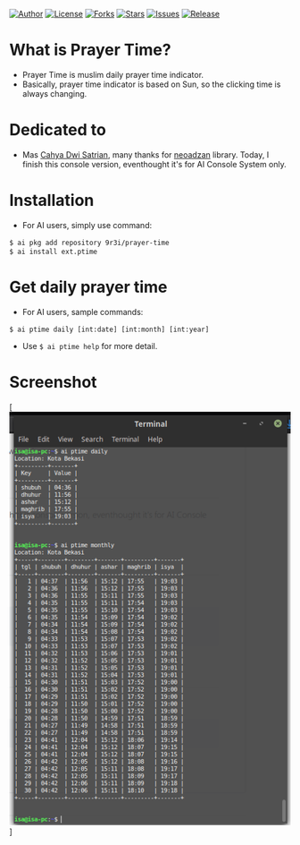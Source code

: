 
[![Author](https://img.shields.io/badge/author-9r3i-lightgrey.svg)](https://github.com/9r3i)
[![License](https://img.shields.io/github/license/9r3i/prayer-time.svg)](https://github.com/9r3i/prayer-time/blob/master/license.txt)
[![Forks](https://img.shields.io/github/forks/9r3i/prayer-time.svg)](https://github.com/9r3i/prayer-time/network)
[![Stars](https://img.shields.io/github/stars/9r3i/prayer-time.svg)](https://github.com/9r3i/prayer-time/stargazers)
[![Issues](https://img.shields.io/github/issues/9r3i/prayer-time.svg)](https://github.com/9r3i/prayer-time/issues)
[![Release](https://img.shields.io/github/release/9r3i/prayer-time.svg)](https://github.com/9r3i/prayer-time/releases)


# What is Prayer Time?
- Prayer Time is muslim daily prayer time indicator.
- Basically, prayer time indicator is based on Sun, so the clicking time is always changing.


# Dedicated to
- Mas [Cahya Dwi Satrian](https://github.com/cahyadsn), many thanks for [neoadzan](https://github.com/cahyadsn/neoadzan) library. Today, I finish this console version, eventhought it's for AI Console System only.


# Installation
- For AI users, simply use command:

```
$ ai pkg add repository 9r3i/prayer-time
$ ai install ext.ptime
```


# Get daily prayer time
- For AI users, sample commands:

```
$ ai ptime daily [int:date] [int:month] [int:year]
```

- Use ```$ ai ptime help``` for more detail.


# Screenshot

[![Screenshot](https://github.com/9r3i/prayer-time/blob/master/terminal-sample-cropped.png)]


